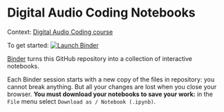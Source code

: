 # Digital Audio Coding Notebooks

Context: [Digital Audio Coding course][audio]

[audio]: https://eul.ink/audio

To get started: [![Launch Binder][binder-badge]][audio-binder]

[binder-badge]: https://img.shields.io/badge/Launch-Binder-blue.svg?style=flat-square
[audio-binder]: https://mybinder.org/v2/gh/boisgera/audio-notebooks/master

[Binder] turns this GitHub repository into a collection of interactive notebooks.

Each Binder session starts with a new copy of the files in repository: 
you cannot break anything. 
But all your changes are lost when you close your browser. 
**You must download your notebooks to save your work:**
in the `File` menu select `Download as / Notebook (.ipynb)`.


[Binder]: https://mybinder.org/

